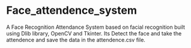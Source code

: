 # Face_attendence_system

A Face Recognition Attendance System based on facial recognition built using Dlib library, OpenCV and Tkinter. Its Detect the face and take the attendence and save the data in the attendence.csv file.
